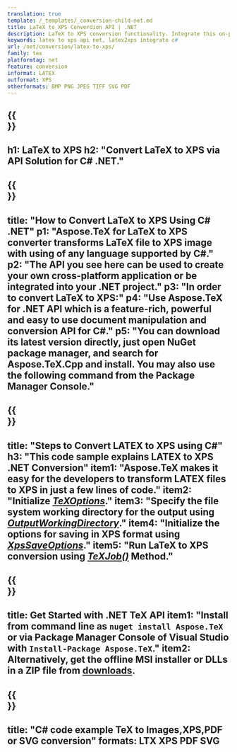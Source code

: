 ```yaml
---
translation: true
template: /_templates/_conversion-child-net.md
title: LaTeX to XPS Converdion API | .NET
description: LaTeX to XPS conversion functionality. Integrate this on-premise .NET library into your project or use cross-platform applications to convert LaTeX to XPS.
keywords: latex to xps api net, latex2xps integrate c#
url: /net/conversion/latex-to-xps/
family: tex
platformtag: net
feature: conversion
informat: LATEX
outformat: XPS
otherformats: BMP PNG JPEG TIFF SVG PDF
---
```


{{<section banner>}}
---
h1: LaTeX to XPS
h2: "Convert LaTeX to XPS via API Solution for C# .NET."
---

{{<section overview>}}
---
title: "How to Convert LaTeX to XPS Using C# .NET"
p1: "Aspose.TeX for LaTeX to XPS converter transforms LaTeX file to XPS image with using of any language supported by C#."
p2: "The API you see here can be used to create your own cross-platform application or be integrated into your .NET project."
p3: "In order to convert LaTeX to XPS:"
p4: "Use Aspose.TeX for .NET API which is a feature-rich, powerful and easy to use document manipulation and conversion API for C#."
p5: "You can download its latest version directly, just open NuGet package manager, and search for Aspose.TeX.Cpp and install. You may also use the following command from the Package Manager Console."
---

{{<section feature1>}}
---
title: "Steps to Convert LATEX to XPS using C#"
h3: "This code sample explains LATEX to XPS .NET Conversion"
item1: "Aspose.TeX makes it easy for the developers to transform LATEX files to XPS in just a few lines of code."
item2: "Initialize [*TeXOptions*](https://reference.aspose.com/tex/net/aspose.tex/texoptions/)."
item3: "Specify the file system working directory for the output using [*OutputWorkingDirectory*](https://reference.aspose.com/tex/net/aspose.tex/texoptions/outputworkingdirectory/)."
item4: "Initialize the options for saving in XPS format using [*XpsSaveOptions*](https://reference.aspose.com/tex/net/aspose.tex.presentation.image/xpssaveoptions/)."
item5: "Run LaTeX to XPS conversion using [*TeXJob()*](https://reference.aspose.com/tex/net/aspose.tex/texjob/) Method."
---

{{<section feature2>}}
---
title: Get Started with .NET TeX API
item1: "Install from command line as ```nuget install Aspose.TeX``` or via Package Manager Console of Visual Studio with ```Install-Package Aspose.TeX```."
item2: Alternatively, get the offline MSI installer or DLLs in a ZIP file from [downloads](https://downloads.aspose.com/tex/net).
---

{{<section widget>}}
---
title: "C# code example TeX to Images,XPS,PDF or SVG conversion"
formats: LTX XPS PDF SVG
---